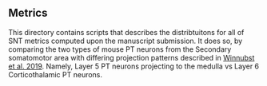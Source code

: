 ## Metrics

This directory contains scripts that describes the distribtuitons for all of SNT metrics computed upon the manuscript submission. It does so, by comparing the two types of mouse PT neurons from the Secondary somatomotor area with differing projection patterns described in [Winnubst et al. 2019](https://pubmed.ncbi.nlm.nih.gov/31495573/). Namely, Layer 5 PT neurons projecting to the medulla vs Layer 6 Corticothalamic PT neurons.